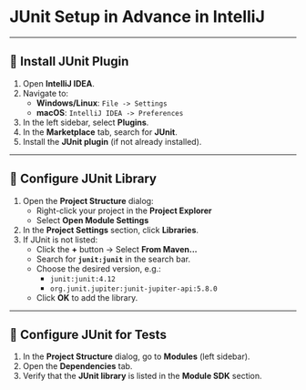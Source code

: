 # JUnit Setup in Advance in IntelliJ  

---

## 🔹 Install JUnit Plugin
1. Open **IntelliJ IDEA**.  
2. Navigate to:  
   - **Windows/Linux**: `File -> Settings`  
   - **macOS**: `IntelliJ IDEA -> Preferences`  
3. In the left sidebar, select **Plugins**.  
4. In the **Marketplace** tab, search for **JUnit**.  
5. Install the **JUnit plugin** (if not already installed).  

---

## 🔹 Configure JUnit Library
1. Open the **Project Structure** dialog:  
   - Right-click your project in the **Project Explorer**  
   - Select **Open Module Settings**  
2. In the **Project Settings** section, click **Libraries**.  
3. If JUnit is not listed:  
   - Click the **+** button → Select **From Maven...**  
   - Search for **`junit:junit`** in the search bar.  
   - Choose the desired version, e.g.:  
     - `junit:junit:4.12`  
     - `org.junit.jupiter:junit-jupiter-api:5.8.0`  
   - Click **OK** to add the library.  

---

## 🔹 Configure JUnit for Tests
1. In the **Project Structure** dialog, go to **Modules** (left sidebar).  
2. Open the **Dependencies** tab.  
3. Verify that the **JUnit library** is listed in the **Module SDK** section.  

